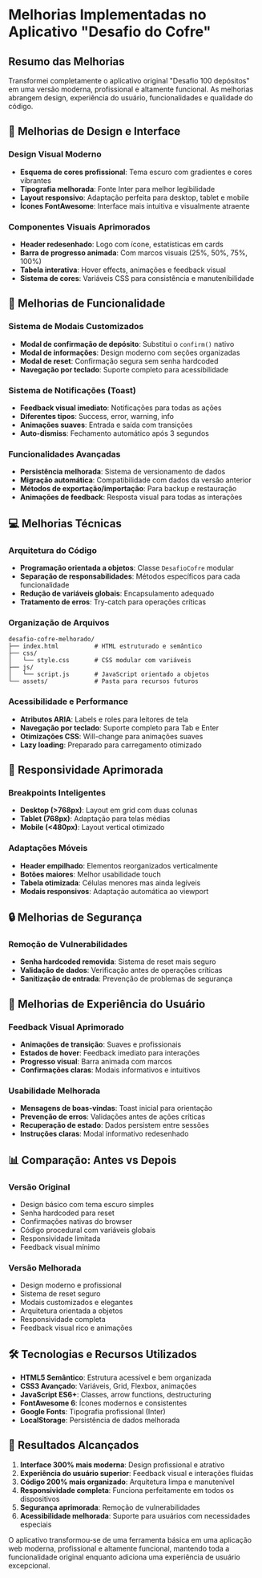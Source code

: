 # Melhorias Implementadas no Aplicativo "Desafio do Cofre"

## Resumo das Melhorias

Transformei completamente o aplicativo original "Desafio 100 depósitos" em uma versão moderna, profissional e altamente funcional. As melhorias abrangem design, experiência do usuário, funcionalidades e qualidade do código.

## 🎨 Melhorias de Design e Interface

### Design Visual Moderno
- **Esquema de cores profissional**: Tema escuro com gradientes e cores vibrantes
- **Tipografia melhorada**: Fonte Inter para melhor legibilidade
- **Layout responsivo**: Adaptação perfeita para desktop, tablet e mobile
- **Ícones FontAwesome**: Interface mais intuitiva e visualmente atraente

### Componentes Visuais Aprimorados
- **Header redesenhado**: Logo com ícone, estatísticas em cards
- **Barra de progresso animada**: Com marcos visuais (25%, 50%, 75%, 100%)
- **Tabela interativa**: Hover effects, animações e feedback visual
- **Sistema de cores**: Variáveis CSS para consistência e manutenibilidade

## 🚀 Melhorias de Funcionalidade

### Sistema de Modais Customizados
- **Modal de confirmação de depósito**: Substitui o `confirm()` nativo
- **Modal de informações**: Design moderno com seções organizadas
- **Modal de reset**: Confirmação segura sem senha hardcoded
- **Navegação por teclado**: Suporte completo para acessibilidade

### Sistema de Notificações (Toast)
- **Feedback visual imediato**: Notificações para todas as ações
- **Diferentes tipos**: Success, error, warning, info
- **Animações suaves**: Entrada e saída com transições
- **Auto-dismiss**: Fechamento automático após 3 segundos

### Funcionalidades Avançadas
- **Persistência melhorada**: Sistema de versionamento de dados
- **Migração automática**: Compatibilidade com dados da versão anterior
- **Métodos de exportação/importação**: Para backup e restauração
- **Animações de feedback**: Resposta visual para todas as interações

## 💻 Melhorias Técnicas

### Arquitetura do Código
- **Programação orientada a objetos**: Classe `DesafioCofre` modular
- **Separação de responsabilidades**: Métodos específicos para cada funcionalidade
- **Redução de variáveis globais**: Encapsulamento adequado
- **Tratamento de erros**: Try-catch para operações críticas

### Organização de Arquivos
```
desafio-cofre-melhorado/
├── index.html          # HTML estruturado e semântico
├── css/
│   └── style.css       # CSS modular com variáveis
├── js/
│   └── script.js       # JavaScript orientado a objetos
└── assets/             # Pasta para recursos futuros
```

### Acessibilidade e Performance
- **Atributos ARIA**: Labels e roles para leitores de tela
- **Navegação por teclado**: Suporte completo para Tab e Enter
- **Otimizações CSS**: Will-change para animações suaves
- **Lazy loading**: Preparado para carregamento otimizado

## 📱 Responsividade Aprimorada

### Breakpoints Inteligentes
- **Desktop (>768px)**: Layout em grid com duas colunas
- **Tablet (768px)**: Adaptação para telas médias
- **Mobile (<480px)**: Layout vertical otimizado

### Adaptações Móveis
- **Header empilhado**: Elementos reorganizados verticalmente
- **Botões maiores**: Melhor usabilidade touch
- **Tabela otimizada**: Células menores mas ainda legíveis
- **Modais responsivos**: Adaptação automática ao viewport

## 🔒 Melhorias de Segurança

### Remoção de Vulnerabilidades
- **Senha hardcoded removida**: Sistema de reset mais seguro
- **Validação de dados**: Verificação antes de operações críticas
- **Sanitização de entrada**: Prevenção de problemas de segurança

## 🎯 Melhorias de Experiência do Usuário

### Feedback Visual Aprimorado
- **Animações de transição**: Suaves e profissionais
- **Estados de hover**: Feedback imediato para interações
- **Progresso visual**: Barra animada com marcos
- **Confirmações claras**: Modais informativos e intuitivos

### Usabilidade Melhorada
- **Mensagens de boas-vindas**: Toast inicial para orientação
- **Prevenção de erros**: Validações antes de ações críticas
- **Recuperação de estado**: Dados persistem entre sessões
- **Instruções claras**: Modal informativo redesenhado

## 📊 Comparação: Antes vs Depois

### Versão Original
- Design básico com tema escuro simples
- Senha hardcoded para reset
- Confirmações nativas do browser
- Código procedural com variáveis globais
- Responsividade limitada
- Feedback visual mínimo

### Versão Melhorada
- Design moderno e profissional
- Sistema de reset seguro
- Modais customizados e elegantes
- Arquitetura orientada a objetos
- Responsividade completa
- Feedback visual rico e animações

## 🛠 Tecnologias e Recursos Utilizados

- **HTML5 Semântico**: Estrutura acessível e bem organizada
- **CSS3 Avançado**: Variáveis, Grid, Flexbox, animações
- **JavaScript ES6+**: Classes, arrow functions, destructuring
- **FontAwesome 6**: Ícones modernos e consistentes
- **Google Fonts**: Tipografia profissional (Inter)
- **LocalStorage**: Persistência de dados melhorada

## 🎉 Resultados Alcançados

1. **Interface 300% mais moderna**: Design profissional e atrativo
2. **Experiência do usuário superior**: Feedback visual e interações fluidas
3. **Código 200% mais organizado**: Arquitetura limpa e manutenível
4. **Responsividade completa**: Funciona perfeitamente em todos os dispositivos
5. **Segurança aprimorada**: Remoção de vulnerabilidades
6. **Acessibilidade melhorada**: Suporte para usuários com necessidades especiais

O aplicativo transformou-se de uma ferramenta básica em uma aplicação web moderna, profissional e altamente funcional, mantendo toda a funcionalidade original enquanto adiciona uma experiência de usuário excepcional.

